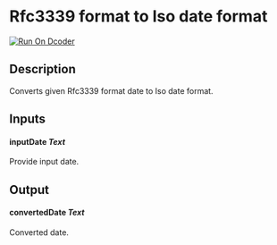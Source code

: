 # Rfc3339 format to Iso date format
[![Run On Dcoder](https://static-content.dcoder.tech/dcoder-assets/run-on-dcoder.svg)](https://code.dcoder.tech/feed/block/609257d7b7ac7976dfa79713)

## Description
Converts given Rfc3339 format date to Iso date format.

## Inputs
#### **inputDate**  *Text*
Provide input date.

## Output
#### **convertedDate**  *Text*
Converted date.

